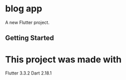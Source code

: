 # blog app

A new Flutter project.

## Getting Started

# This project was made with

Flutter 3.3.2
Dart 2.18.1

